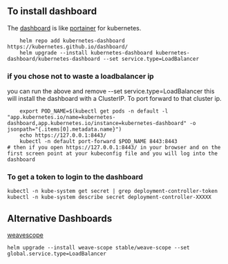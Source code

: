 ## To install dashboard
The [dashboard](https://github.com/kubernetes/dashboard) is like [portainer](https://www.portainer.io/) for kubernetes.
```
    helm repo add kubernetes-dashboard https://kubernetes.github.io/dashboard/
    helm upgrade --install kubernetes-dashboard kubernetes-dashboard/kubernetes-dashboard --set service.type=LoadBalancer
```
### if you chose not to waste a loadbalancer ip
you can run the above and remove --set service.type=LoadBalancer
this will install the dashboard with a ClusterIP.
To port forward to that cluster ip.
```
    export POD_NAME=$(kubectl get pods -n default -l "app.kubernetes.io/name=kubernetes-dashboard,app.kubernetes.io/instance=kubernetes-dashboard" -o jsonpath="{.items[0].metadata.name}")
    echo https://127.0.0.1:8443/
    kubectl -n default port-forward $POD_NAME 8443:8443
# then if you open https://127.0.0.1:8443/ in your browser and on the first screen point at your kubeconfig file and you will log into the dashboard
```

### To get a token to login to the dashboard
```
kubectl -n kube-system get secret | grep deployment-controller-token
kubectl -n kube-system describe secret deployment-controller-XXXXX
```

## Alternative Dashboards

[weavescope](https://github.com/weaveworks/scope)
```
helm upgrade --install weave-scope stable/weave-scope --set global.service.type=LoadBalancer
```
